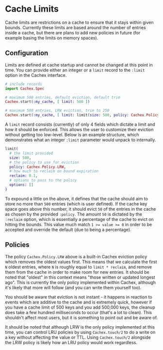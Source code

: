 # Cache Limits

Cache limits are restrictions on a cache to ensure that it stays within given bounds. Currently these limits are based around the number of entries inside a cache, but there are plans to add new policies in future (for example basing the limits on memory spaces).

## Configuration

Limits are defined at cache startup and cannot be changed at this point in time. You can provide either an integer or a `limit` record to the `:limit` option in the Cachex interface.

```elixir
# include records
import Cachex.Spec

# maximum 500 entries, default eviction, default trim
Cachex.start(:my_cache, [ limit: 500 ])

# maximum 500 entries, LRW eviction, trim to 250
Cachex.start(:my_cache, [ limit: limit(size: 500, policy: Cachex.Policy.LRW, reclaim: 0.5) ])
```

A `limit` record consists (currently) of only 4 fields which dictate a limit and how it should be enforced. This allows the user to customize their eviction without getting too low-level. Below is an example structure, which demonstrates what an integer `:limit` parameter would unpack to internally.

```elixir
limit(
  # the limit provided
  size: 500,
  # the policy to use for eviction
  policy: Cachex.Policy.LRW,
  # how much to reclaim on bound expiration
  reclaim: 0.1,
  # options to pass to the policy
  options: []
}
```

To expound a little on the above, it defines that the cache should aim to store no more than `500` entries (which is user defined). If the cache key space goes above this number, it should evict `50` of the entries in the cache as chosen by the provided `:policy`. The amount `50` is dictated by the `:reclaim` option, which is essentially a percentage of the cache to evict on hitting the bounds. This value much match `1 >= value >= 0` in order to be accepted and override the default (due to being a percentage).

## Policies

The policy `Cachex.Policy.LRW` above is a built-in Cachex eviction policy which removes the oldest values first. This means that we calculate the first `N` oldest entries, where `N` is roughly equal to `limit * reclaim`, and remove them from the cache in order to make room for new entries. It should be noted that "oldest" in this context means "those written or updated longest ago". This is currently the only policy implemented within Cachex, although it's likely that more will follow (and you can write them yourself too).

You should be aware that eviction is not instant - it happens in reaction to events which are additive to the cache and is extremely quick, however if you have a cache limit of 500 keys and you add 500,000 keys, the cleanup does take a few hundred milliseconds to occur (that's a lot to clean). This shouldn't affect most users, but it is something to point out and be aware of.

It should be noted that although LRW is the only policy implemented at this time, you can control LRU policies by using `Cachex.touch/2` to do a write on a key without affecting the value or TTL. Using `Cachex.touch/2` alongside the LRW policy is likely how an LRU policy would work regardless.
